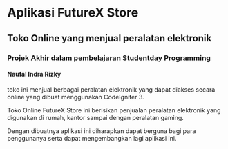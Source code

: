 # Aplikasi FutureX Store
## Toko Online yang menjual peralatan elektronik
### Projek Akhir dalam pembelajaran Studentday Programming
#### Naufal Indra Rizky 

toko ini menjual berbagai peralatan elektronik yang dapat diakses secara online 
yang dibuat menggunakan CodeIgniter 3.

Toko Online FutureX Store ini berisikan penjualan peralatan elektronik yang 
digunakan di rumah, kantor sampai dengan peralatan gaming.

Dengan dibuatnya aplikasi ini diharapkan dapat berguna bagi para penggunanya 
serta dapat mengembangkan lagi aplikasi ini.